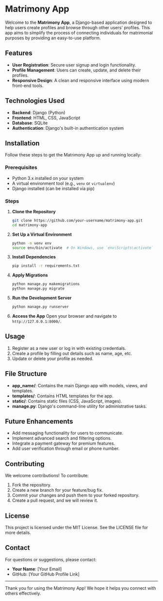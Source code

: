# Matrimony App

Welcome to the **Matrimony App**, a Django-based application designed to help users create profiles and browse through other users' profiles. This app aims to simplify the process of connecting individuals for matrimonial purposes by providing an easy-to-use platform.

## Features

- **User Registration**: Secure user signup and login functionality.
- **Profile Management**: Users can create, update, and delete their profiles.
- **Responsive Design**: A clean and responsive interface using modern front-end tools.

## Technologies Used

- **Backend**: Django (Python)
- **Frontend**: HTML, CSS, JavaScript 
- **Database**: SQLite 
- **Authentication**: Django's built-in authentication system

## Installation

Follow these steps to get the Matrimony App up and running locally:

### Prerequisites
- Python 3.x installed on your system
- A virtual environment tool (e.g., `venv` or `virtualenv`)
- Django installed (can be installed via pip)

### Steps

1. **Clone the Repository**
   ```bash
   git clone https://github.com/your-username/matrimony-app.git
   cd matrimony-app
   ```

2. **Set Up a Virtual Environment**
   ```bash
   python -m venv env
   source env/bin/activate  # On Windows, use `env\Scripts\activate`
   ```

3. **Install Dependencies**
   ```bash
   pip install -r requirements.txt
   ```

4. **Apply Migrations**
   ```bash
   python manage.py makemigrations
   python manage.py migrate
   ```

5. **Run the Development Server**
   ```bash
   python manage.py runserver
   ```

6. **Access the App**
   Open your browser and navigate to `http://127.0.0.1:8000/`.

## Usage

1. Register as a new user or log in with existing credentials.
2. Create a profile by filling out details such as name, age, etc.
3. Update or delete your profile as needed.

## File Structure

- **app_name/**: Contains the main Django app with models, views, and templates.
- **templates/**: Contains HTML templates for the app.
- **static/**: Contains static files (CSS, JavaScript, images).
- **manage.py**: Django's command-line utility for administrative tasks.

## Future Enhancements

- Add messaging functionality for users to communicate.
- Implement advanced search and filtering options.
- Integrate a payment gateway for premium features.
- Add user verification through email or phone number.

## Contributing

We welcome contributions! To contribute:

1. Fork the repository.
2. Create a new branch for your feature/bug fix.
3. Commit your changes and push them to your forked repository.
4. Create a pull request, and we will review it.

## License

This project is licensed under the MIT License. See the LICENSE file for more details.

## Contact

For questions or suggestions, please contact:

- **Your Name**: [Your Email]
- GitHub: [Your GitHub Profile Link]

---

Thank you for using the Matrimony App! We hope it helps you connect with others effectively.

